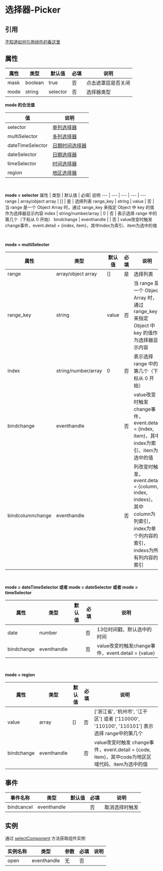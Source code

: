 # 选择器-Picker

## 引用

[不知道如何引用组件的看这里](../README.md)



## 属性 
属性   | 类型   | 默认值 | 必填| 说明
---    | ---   | ---    | --- | ---
mask      | boolean | true    | 否 | 点击遮罩层是否关闭
mode      | string  | selector | 否 | 选择器类型

**mode 的合法值**

值   |  说明
---  | ---
selector  | [单列选择器](#selector)
multiSelector | [多列选择器](#multiSelector)
dateTimeSelector | [日期时间选择器](#date)
dateSelector | [日期选择器](#date)
timeSelector | [时间选择器](#date)
region       | [地区选择器](#region)

<br>

**<span id="selector">mode = selector</span>**
属性   | 类型   | 默认值 | 必填| 说明
---    | ---   | ---    | --- | ---
range     | array/object array | []     | 是  | 选择列表
range_key | string | value    | 否  | 当 range 是一个 Object Array 时，通过 range_key 来指定 Object 中 key 的值作为选择器显示内容
index     | string/number/array | 0 | 否 | 表示选择 range 中的第几个（下标从 0 开始）
bindchange  | eventhandle  |     | 否   | value改变时触发 change事件，event.detail = {index, item}，其中index为索引、item为选中的值

<br>

**<span id="multiSelector">mode = multiSelector</span>**

属性   | 类型   | 默认值 | 必填| 说明
---    | ---   | ---    | --- | ---
range     | array/object array | []     | 是  | 选择列表
range_key | string | value    | 否  | 当 range 是一个 Object Array 时，通过 range_key 来指定 Object 中 key 的值作为选择器显示内容
index     | string/number/array | 0 | 否 | 表示选择 range 中的第几个（下标从 0 开始）
bindchange  | eventhandle  |     | 否   | value改变时触发 change事件，event.detail = {index, item}，其中index为索引、item为选中的值
bindcolumnchange | eventhandle | | 否   | 列改变时触发，event.detail = {column, index, indexs}，其中column为列索引，index为单个列内容的索引，indexs为所有列内容的索引

<br>

**<span id="date">mode = dateTimeSelector 或者 mode = dateSelector 或者 mode = timeSelector</span>**


属性   | 类型   | 默认值 | 必填| 说明
---    | ---   | ---    | --- | ---
date      | number  |  | 否 | 13位时间戳、默认选中的时间
bindchange  | eventhandle  |     | 否   | value改变时触发change事件，event.detail = {value}

<br>

**<span id="region">mode = region</span>**

属性   | 类型   | 默认值 | 必填| 说明
---    | ---   | ---    | --- | ---
value       | array        | []  | 否   | ['浙江省', '杭州市', '江干区'] 或者 ['110000', '110100', '110101'] 表示选择 range中的第几个
bindchange  | eventhandle  |     | 否   | value改变时触发 change事件，event.detail = {code, item}，其中code为地区区域代码、item为选中的值


## 事件
事件名称     | 类型         | 默认值 |  必填 | 说明
---         | ---          |---    | ---  |---
bindcancel  | eventhandle  |     | 否   | 取消选择时触发

## 实例

通过 [selectComponent](https://developers.weixin.qq.com/miniprogram/dev/framework/custom-component/events.html) 方法获取组件实例

实例名称   | 类型  | 参数  | 必填 | 说明
---       | ---   | ---     | ---  | ---
open      | eventhandle | 无 | 否  |


